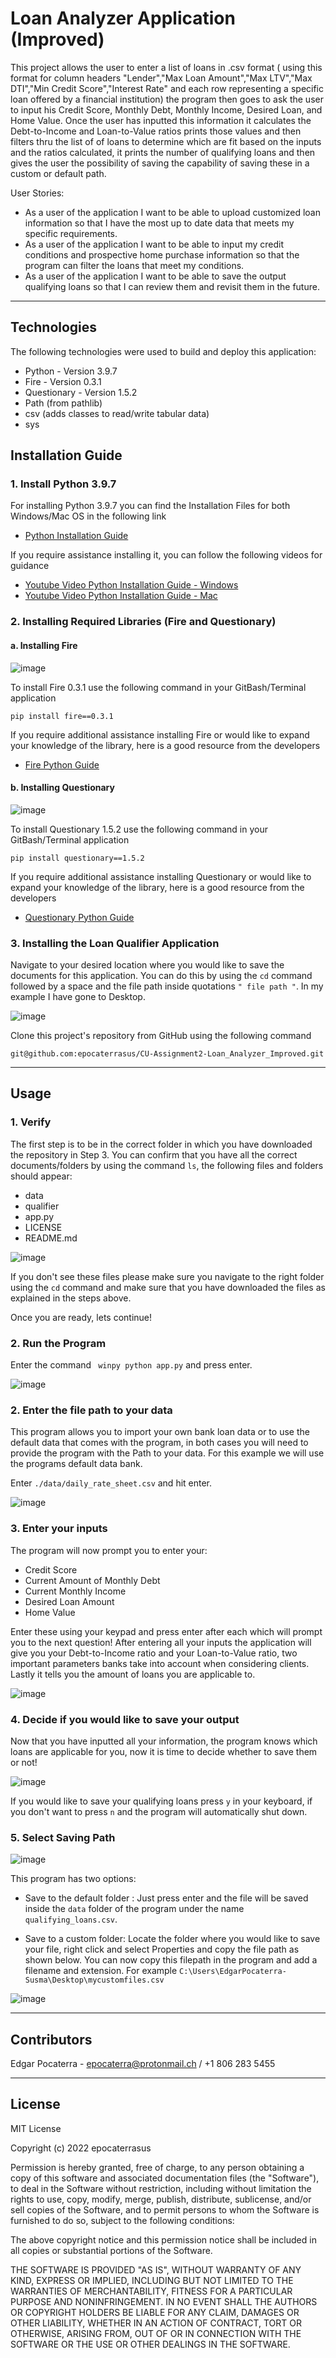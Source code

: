 # Loan Analyzer Application (Improved)


This project allows the user to enter a list of loans in .csv format ( using this format for column headers "Lender","Max Loan Amount","Max LTV","Max DTI","Min Credit Score","Interest Rate" and each row representing a specific loan offered by a financial institution) the program then goes to ask the user to input his Credit Score, Monthly Debt, Monthly Income, Desired Loan, and Home Value. Once the user has inputted this information it calculates the Debt-to-Income and Loan-to-Value ratios prints those values and then filters thru the list of of loans to determine which are fit based on the inputs and the ratios calculated, it prints the number of qualifying loans and then gives the user the possibility of saving the capability of saving these in a custom or default path.

User Stories:

* As a user of the application I want to be able to upload customized loan information so that I have the most up to date data that meets my specific requirements.
* As a user of the application I want to be able to input my credit conditions and prospective home purchase information so that the program can filter the loans that meet my conditions.
* As a user of the application I want to be able to save the output qualifying loans so that I can review them and revisit them in the future.


---

## Technologies

The following technologies were used to build and deploy this application:

* Python - Version 3.9.7
* Fire - Version 0.3.1
* Questionary - Version 1.5.2
* Path (from pathlib)
* csv (adds classes to read/write tabular data)
* sys


## Installation Guide

### 1. Install Python 3.9.7

For installing Python 3.9.7 you can find the Installation Files for both Windows/Mac OS in the following link
 * [Python Installation Guide](https://www.python.org/downloads/release/python-397/ "Python Installation Guide")


If you require assistance installing it, you can follow the following videos for guidance
* [Youtube Video Python Installation Guide - Windows](https://www.youtube.com/watch?v=uSVl7gRXP80 "Python Installation Video - Windows") 
* [Youtube Video Python Installation Guide - Mac](https://www.youtube.com/watch?v=r6bBaj797t8 "Python Installation Video - Mac") 

### 2. Installing Required Libraries (Fire and Questionary)

#### a. Installing Fire

![image](https://user-images.githubusercontent.com/94983278/148540562-7ba2de97-046a-48f8-919d-127144e24e67.png)

To install Fire 0.3.1 use the following command in your GitBash/Terminal application 

```pip install fire==0.3.1```

If you require additional assistance installing Fire or would like to expand your knowledge of the library, here is a good resource from the developers 
* [Fire Python Guide](https://google.github.io/python-fire/guide/ "Fire Python Guide")


#### b. Installing Questionary

![image](https://user-images.githubusercontent.com/94983278/148540628-f5b83a86-f3c6-4a98-bb41-cc04392ac398.png)

To install Questionary 1.5.2 use the following command in your GitBash/Terminal application 

```pip install questionary==1.5.2```

If you require additional assistance installing Questionary or would like to expand your knowledge of the library, here is a good resource from the developers
 * [Questionary Python Guide](https://pypi.org/project/questionary/ "Questionary Python Guide")


### 3. Installing the Loan Qualifier Application

Navigate to your desired location where you would like to save the documents for this application. You can do this by using the ```cd``` command followed by a space and the file path inside quotations ```" file path "```. In my example I have gone to Desktop.


![image](https://user-images.githubusercontent.com/94983278/148540695-296033f1-3363-40ba-a874-c23b6044be5a.png)

Clone this project's repository from GitHub using the following command 

```git@github.com:epocaterrasus/CU-Assignment2-Loan_Analyzer_Improved.git```

---

## Usage

### 1. Verify

The first step is to be in the correct folder in which you have downloaded the repository in Step 3. You can confirm that you have all the correct documents/folders by using the command ```ls```, the following files and folders should appear:

* data
* qualifier
* app.py
* LICENSE
* README.md

![image](https://user-images.githubusercontent.com/94983278/148553378-3f98e7ee-ea22-4f70-9d9b-b95b4c6eddce.png)

If you don't see these files please make sure you navigate to the right folder using the ```cd``` command and make sure that you have downloaded the files as explained in the steps above.

Once you are ready, lets continue!

### 2. Run the Program

Enter the command ``` winpy python app.py``` and press enter.

![image](https://user-images.githubusercontent.com/94983278/148553751-3a2a6896-2c34-4270-83ee-8924e9abe327.png)

### 2. Enter the file path to your data

This program allows you to import your own bank loan data or to use the default data that comes with the program, in both cases you will need to provide the program with the Path to your data. For this example we will use the programs default data bank.

Enter ```./data/daily_rate_sheet.csv``` and hit enter.

![image](https://user-images.githubusercontent.com/94983278/148554257-d8fe130e-1562-4fb7-83fd-c8f3b9483f66.png)

### 3. Enter your inputs

The program will now prompt you to enter your:

* Credit Score
* Current Amount of Monthly Debt
* Current Monthly Income
* Desired Loan Amount
* Home Value

Enter these using your keypad and press enter after each which will prompt you to the next question! After entering all your inputs the application will give you your Debt-to-Income ratio and your Loan-to-Value ratio, two important parameters banks take into account when considering clients. Lastly it tells you the amount of loans you are applicable to.

![image](https://user-images.githubusercontent.com/94983278/148555874-610528b3-d354-4c05-90ac-7874f41d0257.png)


### 4. Decide if you would like to save your output

Now that you have inputted all your information, the program knows which loans are applicable for you, now it is time to decide whether to save them or not!

![image](https://user-images.githubusercontent.com/94983278/148555874-610528b3-d354-4c05-90ac-7874f41d0257.png)

If you would like to save your qualifying loans press ```y``` in your keyboard, if you don't want to press ```n``` and the program will automatically shut down.

### 5. Select Saving Path

![image](https://user-images.githubusercontent.com/94983278/148556267-f3fa0dc8-888b-441a-902d-62634fb26834.png)

This program has two options:

* Save to the default folder : Just press enter and the file will be saved inside the ```data``` folder of the program under the name ```qualifying_loans.csv```.

* Save to a custom folder: Locate the folder where you would like to save your file, right click and select Properties and copy the file path as shown below. You can now copy this filepath in the program and add a filename and extension. For example ```C:\Users\EdgarPocaterra-Susma\Desktop\mycustomfiles.csv```

![image](https://user-images.githubusercontent.com/94983278/148556783-b7a25c5f-40b3-4108-85a5-6746fb29fd57.png)

---

## Contributors

Edgar Pocaterra - epocaterra@protonmail.ch / +1 806 283 5455

---

## License

MIT License

Copyright (c) 2022 epocaterrasus

Permission is hereby granted, free of charge, to any person obtaining a copy
of this software and associated documentation files (the "Software"), to deal
in the Software without restriction, including without limitation the rights
to use, copy, modify, merge, publish, distribute, sublicense, and/or sell
copies of the Software, and to permit persons to whom the Software is
furnished to do so, subject to the following conditions:

The above copyright notice and this permission notice shall be included in all
copies or substantial portions of the Software.

THE SOFTWARE IS PROVIDED "AS IS", WITHOUT WARRANTY OF ANY KIND, EXPRESS OR
IMPLIED, INCLUDING BUT NOT LIMITED TO THE WARRANTIES OF MERCHANTABILITY,
FITNESS FOR A PARTICULAR PURPOSE AND NONINFRINGEMENT. IN NO EVENT SHALL THE
AUTHORS OR COPYRIGHT HOLDERS BE LIABLE FOR ANY CLAIM, DAMAGES OR OTHER
LIABILITY, WHETHER IN AN ACTION OF CONTRACT, TORT OR OTHERWISE, ARISING FROM,
OUT OF OR IN CONNECTION WITH THE SOFTWARE OR THE USE OR OTHER DEALINGS IN THE
SOFTWARE.
